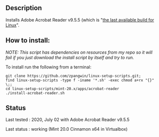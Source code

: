 

## Description

Installs Adobe Acrobat Reader v9.5.5 (which is "[the last available build for Linux](https://www.fosslinux.com/1776/how-to-install-adobe-acrobat-reader-in-ubuntu-and-linux-mint.htm)".

## How to install:

*NOTE: This script has dependencies on resources from my repo so it will fail if you just download the install script by itself and try to run.*

To install run the following from a terminal:

```
git clone https://github.com/zpangwin/linux-setup-scripts.git;
find linux-setup-scripts -type f -iname '*.sh' -exec chmod a+rx "{}" \;;
cd linux-setup-scripts/mint-20.x/apps/acrobat-reader
./install-acrobat-reader.sh
```

## Status

Last tested : 2020, July 02 with Adobe Acrobat Reader v9.5.5

Last status : working (Mint 20.0 Cinnamon x64 in Virtualbox)


